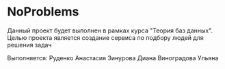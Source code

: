# NoProblems
Данный проект будет выполнен в рамках курса "Теория баз данных". Целью проекта является создание сервиса по подбору людей для решения задач

Выполняется:
Руденко Анастасия
Зинурова Диана
Виноградова Ульяна
